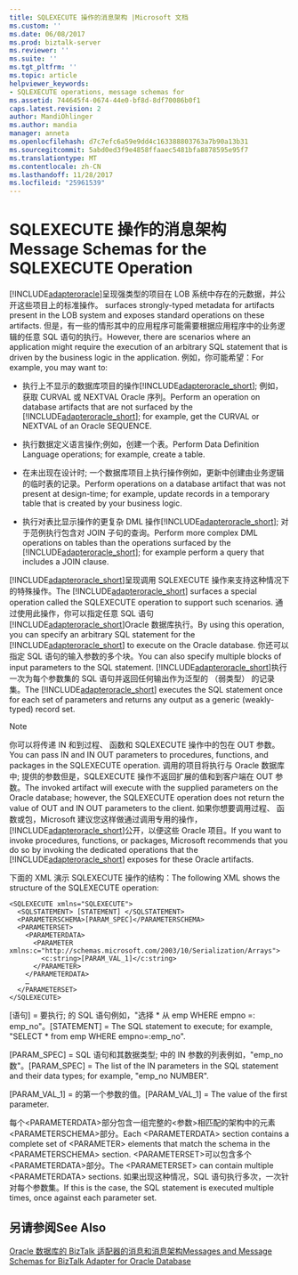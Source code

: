 ```yaml
---
title: SQLEXECUTE 操作的消息架构 |Microsoft 文档
ms.custom: ''
ms.date: 06/08/2017
ms.prod: biztalk-server
ms.reviewer: ''
ms.suite: ''
ms.tgt_pltfrm: ''
ms.topic: article
helpviewer_keywords:
- SQLEXECUTE operations, message schemas for
ms.assetid: 744645f4-0674-44e0-bf8d-8df70086b0f1
caps.latest.revision: 2
author: MandiOhlinger
ms.author: mandia
manager: anneta
ms.openlocfilehash: d7c7efc6a59e9dd4c163388803763a7b90a13b31
ms.sourcegitcommit: 5abd0ed3f9e4858ffaaec5481bfa8878595e95f7
ms.translationtype: MT
ms.contentlocale: zh-CN
ms.lasthandoff: 11/28/2017
ms.locfileid: "25961539"
---
```

# <a name="message-schemas-for-the-sqlexecute-operation"></a><span data-ttu-id="2aad9-102">SQLEXECUTE 操作的消息架构</span><span class="sxs-lookup"><span data-stu-id="2aad9-102">Message Schemas for the SQLEXECUTE Operation</span></span>
[!INCLUDE[adapteroracle](../../includes/adapteroracle-md.md)]<span data-ttu-id="2aad9-103">呈现强类型的项目在 LOB 系统中存在的元数据，并公开这些项目上的标准操作。</span><span class="sxs-lookup"><span data-stu-id="2aad9-103"> surfaces strongly-typed metadata for artifacts present in the LOB system and exposes standard operations on these artifacts.</span></span> <span data-ttu-id="2aad9-104">但是，有一些的情形其中的应用程序可能需要根据应用程序中的业务逻辑的任意 SQL 语句的执行。</span><span class="sxs-lookup"><span data-stu-id="2aad9-104">However, there are scenarios where an application might require the execution of an arbitrary SQL statement that is driven by the business logic in the application.</span></span> <span data-ttu-id="2aad9-105">例如，你可能希望：</span><span class="sxs-lookup"><span data-stu-id="2aad9-105">For example, you may want to:</span></span>  
  
-   <span data-ttu-id="2aad9-106">执行上不显示的数据库项目的操作[!INCLUDE[adapteroracle_short](../../includes/adapteroracle-short-md.md)]; 例如，获取 CURVAL 或 NEXTVAL Oracle 序列。</span><span class="sxs-lookup"><span data-stu-id="2aad9-106">Perform an operation on database artifacts that are not surfaced by the [!INCLUDE[adapteroracle_short](../../includes/adapteroracle-short-md.md)]; for example, get the CURVAL or NEXTVAL of an Oracle SEQUENCE.</span></span>  
  
-   <span data-ttu-id="2aad9-107">执行数据定义语言操作;例如，创建一个表。</span><span class="sxs-lookup"><span data-stu-id="2aad9-107">Perform Data Definition Language operations; for example, create a table.</span></span>  
  
-   <span data-ttu-id="2aad9-108">在未出现在设计时; 一个数据库项目上执行操作例如，更新中创建由业务逻辑的临时表的记录。</span><span class="sxs-lookup"><span data-stu-id="2aad9-108">Perform operations on a database artifact that was not present at design-time; for example, update records in a temporary table that is created by your business logic.</span></span>  
  
-   <span data-ttu-id="2aad9-109">执行对表比显示操作的更复杂 DML 操作[!INCLUDE[adapteroracle_short](../../includes/adapteroracle-short-md.md)]; 对于范例执行包含对 JOIN 子句的查询。</span><span class="sxs-lookup"><span data-stu-id="2aad9-109">Perform more complex DML operations on tables than the operations surfaced by the [!INCLUDE[adapteroracle_short](../../includes/adapteroracle-short-md.md)]; for example perform a query that includes a JOIN clause.</span></span>  
  
 <span data-ttu-id="2aad9-110">[!INCLUDE[adapteroracle_short](../../includes/adapteroracle-short-md.md)]呈现调用 SQLEXECUTE 操作来支持这种情况下的特殊操作。</span><span class="sxs-lookup"><span data-stu-id="2aad9-110">The [!INCLUDE[adapteroracle_short](../../includes/adapteroracle-short-md.md)] surfaces a special operation called the SQLEXECUTE operation to support such scenarios.</span></span> <span data-ttu-id="2aad9-111">通过使用此操作，你可以指定任意 SQL 语句[!INCLUDE[adapteroracle_short](../../includes/adapteroracle-short-md.md)]Oracle 数据库执行。</span><span class="sxs-lookup"><span data-stu-id="2aad9-111">By using this operation, you can specify an arbitrary SQL statement for the [!INCLUDE[adapteroracle_short](../../includes/adapteroracle-short-md.md)] to execute on the Oracle database.</span></span> <span data-ttu-id="2aad9-112">你还可以指定 SQL 语句的输入参数的多个块。</span><span class="sxs-lookup"><span data-stu-id="2aad9-112">You can also specify multiple blocks of input parameters to the SQL statement.</span></span> <span data-ttu-id="2aad9-113">[!INCLUDE[adapteroracle_short](../../includes/adapteroracle-short-md.md)]执行一次为每个参数集的 SQL 语句并返回任何输出作为泛型的 （弱类型） 的记录集。</span><span class="sxs-lookup"><span data-stu-id="2aad9-113">The [!INCLUDE[adapteroracle_short](../../includes/adapteroracle-short-md.md)] executes the SQL statement once for each set of parameters and returns any output as a generic (weakly-typed) record set.</span></span>  
  
> [!NOTE]
>  <span data-ttu-id="2aad9-114">你可以将传递 IN 和到过程、 函数和 SQLEXECUTE 操作中的包在 OUT 参数。</span><span class="sxs-lookup"><span data-stu-id="2aad9-114">You can pass IN and IN OUT parameters to procedures, functions, and packages in the SQLEXECUTE operation.</span></span> <span data-ttu-id="2aad9-115">调用的项目将执行与 Oracle 数据库中; 提供的参数但是，SQLEXECUTE 操作不返回扩展的值和到客户端在 OUT 参数。</span><span class="sxs-lookup"><span data-stu-id="2aad9-115">The invoked artifact will execute with the supplied parameters on the Oracle database; however, the SQLEXECUTE operation does not return the value of OUT and IN OUT parameters to the client.</span></span> <span data-ttu-id="2aad9-116">如果你想要调用过程、 函数或包，Microsoft 建议您这样做通过调用专用的操作，[!INCLUDE[adapteroracle_short](../../includes/adapteroracle-short-md.md)]公开，以便这些 Oracle 项目。</span><span class="sxs-lookup"><span data-stu-id="2aad9-116">If you want to invoke procedures, functions, or packages, Microsoft recommends that you do so by invoking the dedicated operations that the [!INCLUDE[adapteroracle_short](../../includes/adapteroracle-short-md.md)] exposes for these Oracle artifacts.</span></span>  
  
 <span data-ttu-id="2aad9-117">下面的 XML 演示 SQLEXECUTE 操作的结构：</span><span class="sxs-lookup"><span data-stu-id="2aad9-117">The following XML shows the structure of the SQLEXECUTE operation:</span></span>  
  
```  
<SQLEXECUTE xmlns="SQLEXECUTE">  
  <SQLSTATEMENT> [STATEMENT] </SQLSTATEMENT>  
  <PARAMETERSCHEMA>[PARAM_SPEC]</PARAMETERSCHEMA>  
  <PARAMETERSET>  
    <PARAMETERDATA>  
      <PARAMETER xmlns:c="http://schemas.microsoft.com/2003/10/Serialization/Arrays">  
        <c:string>[PARAM_VAL_1]</c:string>  
      </PARAMETER>  
    </PARAMETERDATA>  
    …  
  </PARAMETERSET>  
</SQLEXECUTE>  
```  
  
 <span data-ttu-id="2aad9-118">[语句] = 要执行; 的 SQL 语句例如，"选择 \* 从 emp WHERE empno =: emp_no"。</span><span class="sxs-lookup"><span data-stu-id="2aad9-118">[STATEMENT] = The SQL statement to execute; for example, "SELECT \* from emp WHERE empno=:emp_no".</span></span>  
  
 <span data-ttu-id="2aad9-119">[PARAM_SPEC] = SQL 语句和其数据类型; 中的 IN 参数的列表例如，"emp_no 数"。</span><span class="sxs-lookup"><span data-stu-id="2aad9-119">[PARAM_SPEC] = The list of the IN parameters in the SQL statement and their data types; for example, "emp_no NUMBER".</span></span>  
  
 <span data-ttu-id="2aad9-120">[PARAM_VAL_1] = 的第一个参数的值。</span><span class="sxs-lookup"><span data-stu-id="2aad9-120">[PARAM_VAL_1] = The value of the first parameter.</span></span>  
  
 <span data-ttu-id="2aad9-121">每个\<PARAMETERDATA\>部分包含一组完整的\<参数\>相匹配的架构中的元素\<PARAMETERSCHEMA\>部分。</span><span class="sxs-lookup"><span data-stu-id="2aad9-121">Each \<PARAMETERDATA\> section contains a complete set of \<PARAMETER\> elements that match the schema in the \<PARAMETERSCHEMA\> section.</span></span> <span data-ttu-id="2aad9-122">\<PARAMETERSET\>可以包含多个\<PARAMETERDATA\>部分。</span><span class="sxs-lookup"><span data-stu-id="2aad9-122">The \<PARAMETERSET\> can contain multiple \<PARAMETERDATA\> sections.</span></span> <span data-ttu-id="2aad9-123">如果出现这种情况，SQL 语句执行多次，一次针对每个参数集。</span><span class="sxs-lookup"><span data-stu-id="2aad9-123">If this is the case, the SQL statement is executed multiple times, once against each parameter set.</span></span>  
  
## <a name="see-also"></a><span data-ttu-id="2aad9-124">另请参阅</span><span class="sxs-lookup"><span data-stu-id="2aad9-124">See Also</span></span>  
 [<span data-ttu-id="2aad9-125">Oracle 数据库的 BizTalk 适配器的消息和消息架构</span><span class="sxs-lookup"><span data-stu-id="2aad9-125">Messages and Message Schemas for BizTalk Adapter for Oracle Database</span></span>](../../adapters-and-accelerators/adapter-oracle-database/messages-and-message-schemas-for-biztalk-adapter-for-oracle-database.md)